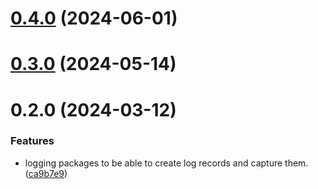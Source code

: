# [0.4.0](https://github.com/rango-exchange/rango-client/compare/logging-subscriber@0.3.0...logging-subscriber@0.4.0) (2024-06-01)



# [0.3.0](https://github.com/rango-exchange/rango-client/compare/logging-subscriber@0.2.0...logging-subscriber@0.3.0) (2024-05-14)



# 0.2.0 (2024-03-12)


### Features

* logging packages to be able to create log records and capture them. ([ca9b7e9](https://github.com/rango-exchange/rango-client/commit/ca9b7e918d67bf0d93e5b8313264c5984f3adb4e))



